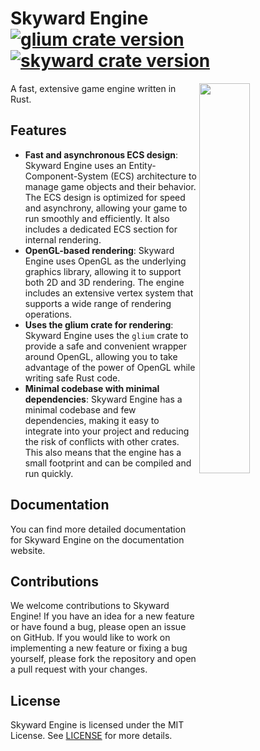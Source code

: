 # Skyward Engine [![glium crate version](https://img.shields.io/crates/v/glium.svg?label=glium)](https://crates.io/crates/glium) [![skyward crate version](https://img.shields.io/crates/v/skyward.svg?label=skyward)](https://crates.io/crates/skyward)
<img src="https://github.com/therealnv6/skyward/blob/main/screenshots/example-1.png?raw=true" width="40%" align="right">

A fast, extensive game engine written in Rust.

## Features

- **Fast and asynchronous ECS design**: Skyward Engine uses an Entity-Component-System (ECS) architecture to manage game objects and their behavior. The ECS design is optimized for speed and asynchrony, allowing your game to run smoothly and efficiently. It also includes a dedicated ECS section for internal rendering.
- **OpenGL-based rendering**: Skyward Engine uses OpenGL as the underlying graphics library, allowing it to support both 2D and 3D rendering. The engine includes an extensive vertex system that supports a wide range of rendering operations.
- **Uses the glium crate for rendering**: Skyward Engine uses the `glium` crate to provide a safe and convenient wrapper around OpenGL, allowing you to take advantage of the power of OpenGL while writing safe Rust code.
- **Minimal codebase with minimal dependencies**: Skyward Engine has a minimal codebase and few dependencies, making it easy to integrate into your project and reducing the risk of conflicts with other crates. This also means that the engine has a small footprint and can be compiled and run quickly.

## Documentation

You can find more detailed documentation for Skyward Engine on the documentation website.

## Contributions

We welcome contributions to Skyward Engine! If you have an idea for a new feature or have found a bug, please open an issue on GitHub. If you would like to work on implementing a new feature or fixing a bug yourself, please fork the repository and open a pull request with your changes.

## License

Skyward Engine is licensed under the MIT License. See [LICENSE](LICENSE.md) for more details.
